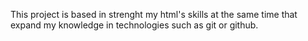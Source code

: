This project is based in strenght my html's skills at the same time that expand my knowledge in technologies such as git or github.